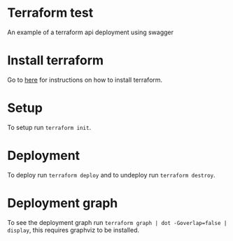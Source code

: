 # Terraform test
An example of a terraform api deployment using swagger

# Install terraform
Go to [here](https://www.terraform.io/intro/getting-started/install.html) for instructions on how to install terraform.
# Setup
To setup run `terraform init`.
# Deployment
To deploy run
`terraform deploy` and to undeploy run `terraform destroy`.
# Deployment graph
To see the deployment graph run `terraform graph | dot -Goverlap=false | display`, this requires graphviz to be
installed.